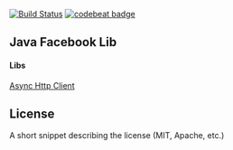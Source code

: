 [![Build Status](https://travis-ci.org/Golars/facebook-java.svg?branch=master)](https://travis-ci.org/Golars/facebook-java)
[![codebeat badge](https://codebeat.co/badges/393e00a7-f043-4b6a-bd5d-f34cda629155)](https://codebeat.co/projects/github-com-golars-facebook-java-master)

## Java Facebook Lib

#### Libs

[Async Http Client]("https://github.com/AsyncHttpClient/async-http-client")


## License

A short snippet describing the license (MIT, Apache, etc.)
  
